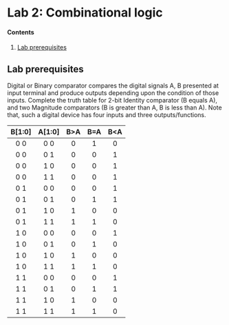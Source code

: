 # Lab 2: Combinational logic

#### Contents

1. [Lab prerequisites](#Lab-prerequisites)



## Lab prerequisites

Digital or Binary comparator compares the digital signals A, B presented at input terminal and produce outputs depending upon the condition of those inputs. Complete the truth table for 2-bit Identity comparator (B equals A), and two Magnitude comparators (B is greater than A, B is less than A). Note that, such a digital device has four inputs and three outputs/functions.

|**B[1:0]**|**A[1:0]**|**B>A**|**B=A**|**B<A**|
| :-: | :-: | :-: | :-: | :-: |
| 0 0 | 0 0 | 0 | 1 | 0 | 
| 0 0 | 0 1 | 0 | 0 | 1 | 
| 0 0 | 1 0 | 0 | 0 | 1 | 
| 0 0 | 1 1 | 0 | 0 | 1 | 
| 0 1 | 0 0 | 0 | 0 | 1 | 
| 0 1 | 0 1 | 0 | 1 | 1 | 
| 0 1 | 1 0 | 1 | 0 | 0 | 
| 0 1 | 1 1 | 1 | 1 | 0 | 
| 1 0 | 0 0 | 0 | 0 | 1 | 
| 1 0 | 0 1 | 0 | 1 | 0 | 
| 1 0 | 1 0 | 1 | 0 | 0 | 
| 1 0 | 1 1 | 1 | 1 | 0 | 
| 1 1 | 0 0 | 0 | 0 | 1 |
| 1 1 | 0 1 | 0 | 1 | 1 | 
| 1 1 | 1 0 | 1 | 0 | 0 | 
| 1 1 | 1 1 | 1 | 1 | 0 |   
  
